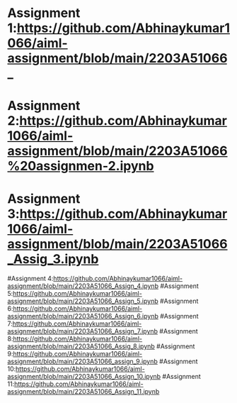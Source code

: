 # Assignment 1:https://github.com/Abhinaykumar1066/aiml-assignment/blob/main/2203A51066_
# Assignment 2:https://github.com/Abhinaykumar1066/aiml-assignment/blob/main/2203A51066%20assignmen-2.ipynb
# Assignment 3:https://github.com/Abhinaykumar1066/aiml-assignment/blob/main/2203A51066_Assig_3.ipynb
#Assignment 4:https://github.com/Abhinaykumar1066/aiml-assignment/blob/main/2203A51066_Assign_4.ipynb
#Assignment 5:https://github.com/Abhinaykumar1066/aiml-assignment/blob/main/2203A51066_Assign_5.ipynb
#Assignment 6:https://github.com/Abhinaykumar1066/aiml-assignment/blob/main/2203A51066_Assign_6.ipynb
#Assignment 7:https://github.com/Abhinaykumar1066/aiml-assignment/blob/main/2203A51066_Assign_7.ipynb
#Assignment 8:https://github.com/Abhinaykumar1066/aiml-assignment/blob/main/2203A51066_Assig_8.ipynb
#Assignment 9:https://github.com/Abhinaykumar1066/aiml-assignment/blob/main/2203A51066_assign_9.ipynb
#Assignment 10:https://github.com/Abhinaykumar1066/aiml-assignment/blob/main/2203A51066_Assign_10.ipynb
#Assignment 11:https://github.com/Abhinaykumar1066/aiml-assignment/blob/main/2203A51066_Assign_11.ipynb
